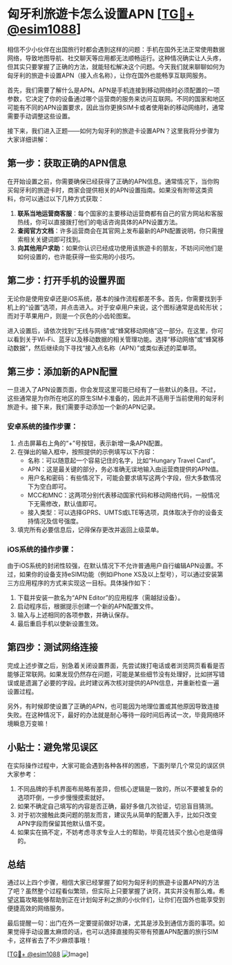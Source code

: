 # 匈牙利旅遊卡怎么设置APN [[TG💪+ @esim1088](https://t.me/s/esim1088)]

相信不少小伙伴在出国旅行时都会遇到这样的问题：手机在国外无法正常使用数据网络，导致地图导航、社交聊天等应用都无法顺畅运行。这种情况确实让人头疼，但其实只要掌握了正确的方法，就能轻松解决这个问题。今天我们就来聊聊如何为匈牙利的旅遊卡设置APN（接入点名称），让你在国外也能畅享互联网服务。

首先，我们需要了解什么是APN。APN是手机连接到移动网络时必须配置的一项参数，它决定了你的设备通过哪个运营商的服务来访问互联网。不同的国家和地区可能有不同的APN设置要求，因此当你更换SIM卡或者使用新的移动网络时，通常需要手动调整这些设置。

接下来，我们进入正题——如何为匈牙利的旅遊卡设置APN？这里我将分步骤为大家详细讲解：

## 第一步：获取正确的APN信息

在开始设置之前，你需要确保已经获得了正确的APN信息。通常情况下，当你购买匈牙利的旅遊卡时，商家会提供相关的APN设置指南。如果没有附带这类资料，你可以通过以下几种方式获取：

1. **联系当地运营商客服**：每个国家的主要移动运营商都有自己的官方网站和客服热线，你可以直接拨打他们的电话咨询具体的APN设置方法。
2. **查阅官方文档**：许多运营商会在其官网上发布最新的APN配置说明，你只需搜索相关关键词即可找到。
3. **向其他用户求助**：如果你认识已经成功使用该旅遊卡的朋友，不妨问问他们是如何设置的，也许能获得一些实用的小技巧。

## 第二步：打开手机的设置界面

无论你是使用安卓还是iOS系统，基本的操作流程都差不多。首先，你需要找到手机上的“设置”选项，并点击进入。对于安卓用户来说，这个图标通常是齿轮形状；而对于苹果用户，则是一个灰色的小齿轮图案。

进入设置后，请依次找到“无线与网络”或“蜂窝移动网络”这一部分。在这里，你可以看到关于Wi-Fi、蓝牙以及移动数据的相关管理功能。选择“移动网络”或“蜂窝移动数据”，然后继续向下寻找“接入点名称（APN）”或类似表述的菜单项。

## 第三步：添加新的APN配置

一旦进入了APN设置页面，你会发现这里可能已经有了一些默认的条目。不过，这些通常是为你所在地区的原生SIM卡准备的，因此并不适用于当前使用的匈牙利旅遊卡。接下来，我们需要手动添加一个新的APN记录。

### 安卓系统的操作步骤：
1. 点击屏幕右上角的“+”号按钮，表示新增一条APN配置。
2. 在弹出的输入框中，按照提供的示例填写以下内容：
   - 名称：可以随意起一个容易记住的名字，比如“Hungary Travel Card”。
   - APN：这是最关键的部分，务必准确无误地输入由运营商提供的APN值。
   - 用户名和密码：有些情况下，可能会要求填写这两个字段，但大多数情况下为空白即可。
   - MCC和MNC：这两项分别代表移动国家代码和移动网络代码，一般情况下无需修改，默认值即可。
   - 接入类型：可以选择GPRS、UMTS或LTE等选项，具体取决于你的设备支持情况及信号强度。
3. 填完所有必要信息后，记得保存更改并返回上级菜单。

### iOS系统的操作步骤：
由于iOS系统的封闭性较强，在默认情况下不允许普通用户自行编辑APN设置。不过，如果你的设备支持eSIM功能（例如iPhone XS及以上型号），可以通过安装第三方应用程序的方式来实现这一目标。具体操作如下：
1. 下载并安装一款名为“APN Editor”的应用程序（需越狱设备）。
2. 启动程序后，根据提示创建一个新的APN配置文件。
3. 输入与上述相同的各项参数，并确认保存。
4. 最后重启手机以使新设置生效。

## 第四步：测试网络连接

完成上述步骤之后，别急着关闭设置界面，先尝试拨打电话或者浏览网页看看是否能够正常联网。如果发现仍然存在问题，可能是某些细节没有处理好，比如拼写错误或是遗漏了必要的字段。此时建议再次核对提供的APN信息，并重新检查一遍设置过程。

另外，有时候即使设置了正确的APN，也可能因为地理位置或其他原因导致连接失败。在这种情况下，最好的办法就是耐心等待一段时间后再试一次，毕竟网络环境瞬息万变嘛！

## 小贴士：避免常见误区

在实际操作过程中，大家可能会遇到各种各样的困惑，下面列举几个常见的误区供大家参考：

1. 不同品牌的手机界面布局略有差异，但核心逻辑是一致的，所以不要被复杂的选项吓倒，一步步慢慢摸索就好。
2. 如果不确定自己填写的内容是否正确，最好多做几次验证，切忌盲目猜测。
3. 对于初次接触此类问题的朋友而言，建议先从简单的配置入手，比如只改变APN字段而保留其他默认值不变。
4. 如果实在搞不定，不妨考虑寻求专业人士的帮助，毕竟花钱买个放心也是值得的。

## 总结

通过以上四个步骤，相信大家已经掌握了如何为匈牙利的旅遊卡设置APN的方法了吧？虽然整个过程看似繁琐，但实际上只要掌握了诀窍，其实并没有那么难。希望这篇攻略能够帮助到正在计划匈牙利之旅的小伙伴们，让你们在国外也能享受到便捷高效的网络服务。

最后提醒一句：出门在外一定要提前做好功课，尤其是涉及到通信方面的事项。如果觉得手动设置太麻烦的话，也可以选择直接购买带有预置APN配置的旅行SIM卡，这样省去了不少麻烦事哦！

[[TG💪+ @esim1088](https://t.me/s/esim1088) ![Image](https://i.postimg.cc/4NQfJmqS/Snipaste-2025-05-13-00-14-12.png)]